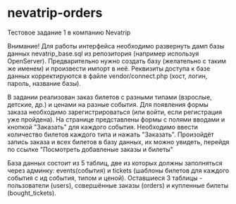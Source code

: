 # nevatrip-orders
Тестовое задание 1 в компанию Nevatrip

Внимание! Для работы интерфейса необходимо развернуть дамп базы данных nevatrip_base.sql из репозитория (например используя OpenServer). Предварительно нужно создать 
базу (желательно с таким же именем) и произвести импорт в неё. Реквизиты доступа к базе данных корректируются в файле vendor/connect.php (хост, логин, пароль, название базы). 

В задании реализован заказ билетов с разными типами (взрослые, детские, др.) и ценами на разные события. Для появления формы заказа необходимо зарегистрироваться
(или войти, если регистрация уже пройдена). На странице представлены формы с полями вводами и кнопкой "Заказать" для каждого события. Необходимо ввести количество
билетов каждого типа и нажать "Заказать". Произойдёт запись заказа и всех билетов в базу данных, их можно увидеть, перейдя по ссылке "Посмотреть добавленые заказы и билеты"

База данных состоит из 5 таблиц, две из которых должны заполняться через админку: events(события) и tickets (шаблоны билетов для каждого события с ид события, типом и ценой).
Оставшиеся 3 таблицы - пользователи (users), совершённые заказы (orders) и купленные билеты (bought_tickets).
